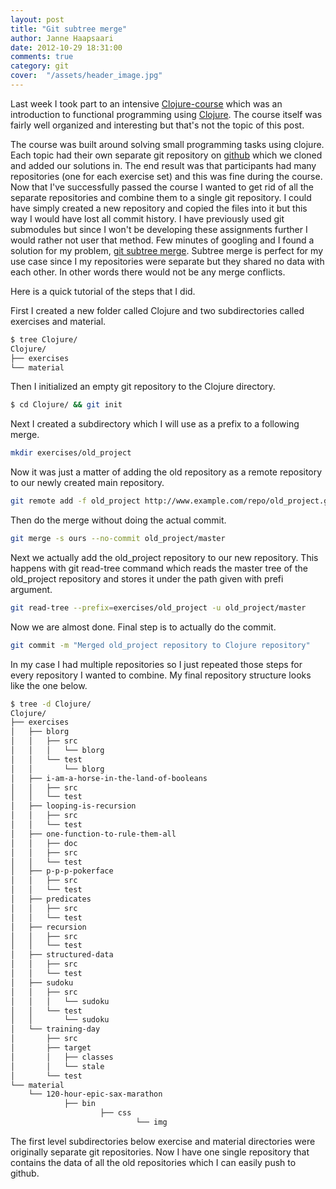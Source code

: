 ```yaml
---
layout: post
title: "Git subtree merge"
author: Janne Haapsaari
date: 2012-10-29 18:31:00
comments: true
category: git
cover:  "/assets/header_image.jpg"
---
```


Last week I took part to an intensive
[Clojure-course](http://iloveponies.github.com/) which was an introduction to
functional programming using [Clojure](http://clojure.org/). The course itself
was fairly well organized and interesting but that's not the topic of this
post.

The course was built around solving small programming tasks using clojure.
Each topic had their own separate git repository on
[github](http://www.github.com) which we cloned and added our solutions in.
The end result was that participants had many repositories (one for each
exercise set) and this was fine during the course. Now that I've successfully
passed the course I wanted to get rid of all the separate repositories and
combine them to a single git repository. I could have simply created a new
repository and copied the files into it but this way I would have lost all
commit history. I have previously used git submodules but since I won't be
developing these assignments further I would rather not user that method. Few
minutes of googling and I found a solution for my problem,
[git subtree merge](http://git-scm.com/book/ch6-7.html).
Subtree merge is perfect for my use case since I my repositories were separate
but they shared no data with each other. In other words there would not be any
merge conflicts.

Here is a quick tutorial of the steps that I did.

First I created a new folder called Clojure and two subdirectories called
exercises and material.

```sh
$ tree Clojure/
Clojure/
├── exercises
└── material
```

Then I initialized an empty git repository to the Clojure directory.

```sh
$ cd Clojure/ && git init
```

Next I created a subdirectory which I will use as a prefix to a following
merge.

```sh
mkdir exercises/old_project
```

Now it was just a matter of adding the old repository as a remote repository
to our newly created main repository.

```sh
git remote add -f old_project http://www.example.com/repo/old_project.git
```

Then do the merge without doing the actual commit.

```sh
git merge -s ours --no-commit old_project/master
```

Next we actually add the old_project repository to our new repository. This
happens with git read-tree command which reads the master tree of the
old_project repository and stores it under the path given with prefi
argument.

```sh
git read-tree --prefix=exercises/old_project -u old_project/master
```

Now we are almost done. Final step is to actually do the commit.

```sh
git commit -m "Merged old_project repository to Clojure repository"
```

In my case I had multiple repositories so I just repeated those steps for
every repository I wanted to combine. My final repository structure looks like
the one below.

```sh
$ tree -d Clojure/
Clojure/
├── exercises
│   ├── blorg
│   │   ├── src
│   │   │   └── blorg
│   │   └── test
│   │       └── blorg
│   ├── i-am-a-horse-in-the-land-of-booleans
│   │   ├── src
│   │   └── test
│   ├── looping-is-recursion
│   │   ├── src
│   │   └── test
│   ├── one-function-to-rule-them-all
│   │   ├── doc
│   │   ├── src
│   │   └── test
│   ├── p-p-p-pokerface
│   │   ├── src
│   │   └── test
│   ├── predicates
│   │   ├── src
│   │   └── test
│   ├── recursion
│   │   ├── src
│   │   └── test
│   ├── structured-data
│   │   ├── src
│   │   └── test
│   ├── sudoku
│   │   ├── src
│   │   │   └── sudoku
│   │   └── test
│   │       └── sudoku
│   └── training-day
│       ├── src
│       ├── target
│       │   ├── classes
│       │   └── stale
│       └── test
└── material
    └── 120-hour-epic-sax-marathon
            ├── bin
                    ├── css
                            └── img
```

The first level subdirectories below exercise and material directories were
originally separate git repositories. Now I have one single repository that
contains the data of all the old repositories which I can easily push to
github.
